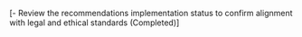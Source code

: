 [- Review the recommendations implementation status to confirm alignment with legal and ethical standards (Completed)]